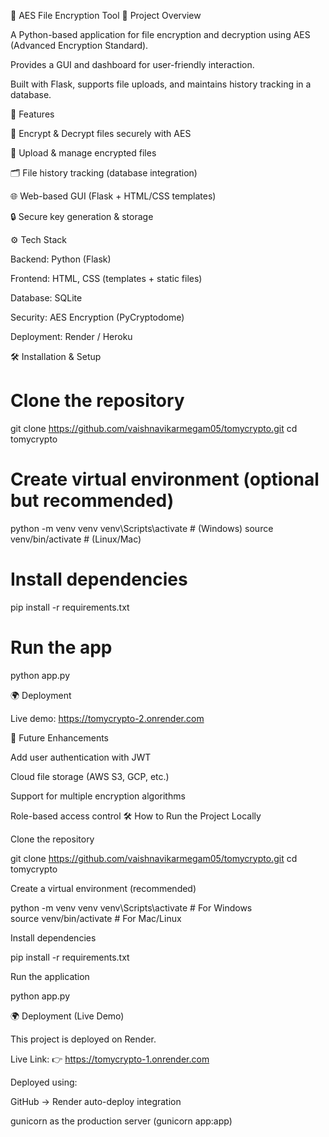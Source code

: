🔐 AES File Encryption Tool
📌 Project Overview

A Python-based application for file encryption and decryption using AES (Advanced Encryption Standard).

Provides a GUI and dashboard for user-friendly interaction.

Built with Flask, supports file uploads, and maintains history tracking in a database.

🚀 Features

🔑 Encrypt & Decrypt files securely with AES

📂 Upload & manage encrypted files

🗂️ File history tracking (database integration)

🌐 Web-based GUI (Flask + HTML/CSS templates)

🔒 Secure key generation & storage

⚙️ Tech Stack

Backend: Python (Flask)

Frontend: HTML, CSS (templates + static files)

Database: SQLite

Security: AES Encryption (PyCryptodome)

Deployment: Render / Heroku

🛠️ Installation & Setup
# Clone the repository
git clone https://github.com/vaishnavikarmegam05/tomycrypto.git
cd tomycrypto

# Create virtual environment (optional but recommended)
python -m venv venv
venv\Scripts\activate  # (Windows)
source venv/bin/activate  # (Linux/Mac)

# Install dependencies
pip install -r requirements.txt

# Run the app
python app.py

🌍 Deployment

Live demo: https://tomycrypto-2.onrender.com

📖 Future Enhancements

Add user authentication with JWT

Cloud file storage (AWS S3, GCP, etc.)

Support for multiple encryption algorithms

Role-based access control
🛠️ How to Run the Project Locally

Clone the repository

git clone https://github.com/vaishnavikarmegam05/tomycrypto.git
cd tomycrypto


Create a virtual environment (recommended)

python -m venv venv
venv\Scripts\activate   # For Windows  
source venv/bin/activate  # For Mac/Linux  


Install dependencies

pip install -r requirements.txt


Run the application

python app.py


🌍 Deployment (Live Demo)

This project is deployed on Render.

Live Link: 👉 https://tomycrypto-1.onrender.com

Deployed using:

GitHub → Render auto-deploy integration

gunicorn as the production server (gunicorn app:app)
